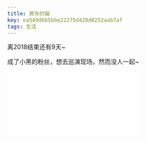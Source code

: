 ```yaml
---
title: 房东的猫
key: ea549d6b5bbe22275d428d8252aab7af
tags: 生活
---
```


离2018结束还有9天~

成了小黑的粉丝，想去巡演现场，然而没人一起~

<iframe src="//player.bilibili.com/player.html?aid=24310020&cid=40781012&page=1" scrolling="no" border="0" frameborder="no" framespacing="0" allowfullscreen="true"> </iframe>

<!--more-->
